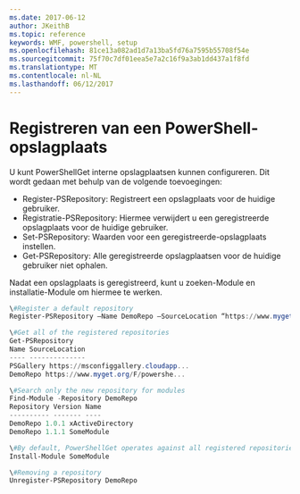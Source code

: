 ```yaml
---
ms.date: 2017-06-12
author: JKeithB
ms.topic: reference
keywords: WMF, powershell, setup
ms.openlocfilehash: 81ce13a082ad1d7a13ba5fd76a7595b55708f54e
ms.sourcegitcommit: 75f70c7df01eea5e7a2c16f9a3ab1dd437a1f8fd
ms.translationtype: MT
ms.contentlocale: nl-NL
ms.lasthandoff: 06/12/2017
---
```

# <a name="register-a-powershell-repository"></a>Registreren van een PowerShell-opslagplaats
U kunt PowerShellGet interne opslagplaatsen kunnen configureren. Dit wordt gedaan met behulp van de volgende toevoegingen:
- Register-PSRepository: Registreert een opslagplaats voor de huidige gebruiker.
- Registratie-PSRepository: Hiermee verwijdert u een geregistreerde opslagplaats voor de huidige gebruiker.
- Set-PSRepository: Waarden voor een geregistreerde-opslagplaats instellen.
- Get-PSRepository: Alle geregistreerde opslagplaatsen voor de huidige gebruiker niet ophalen.

Nadat een opslagplaats is geregistreerd, kunt u zoeken-Module en installatie-Module om hiermee te werken.

```powershell
\#Register a default repository
Register-PSRepository –Name DemoRepo –SourceLocation “https://www.myget.org/F/powershellgetdemo/api/v2” –PublishLocation “<https://www.myget.org/F/powershellgetdemo/api/v2>/package” –InstallationPolicy –Trusted

\#Get all of the registered repositories
Get-PSRepository
Name SourceLocation
---- --------------
PSGallery https://msconfiggallery.cloudapp...
DemoRepo https://www.myget.org/F/powershe...

\#Search only the new repository for modules
Find-Module -Repository DemoRepo
Repository Version Name
---------- ------- ----
DemoRepo 1.0.1 xActiveDirectory
DemoRepo 1.1.1 SomeModule

\#By default, PowerShellGet operates against all registered repositories when none is specified. In this example, the “SomeModule” module is installed from the DemoRepo.
Install-Module SomeModule

\#Removing a repository
Unregister-PSRepository DemoRepo
```

